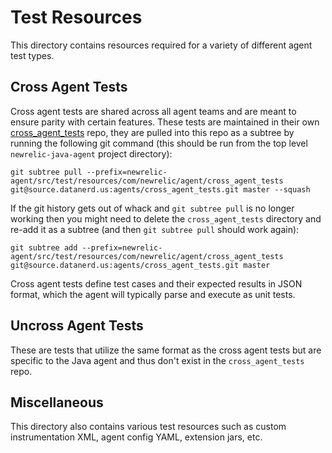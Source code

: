 # Test Resources

This directory contains resources required for a variety of different agent test types.

## Cross Agent Tests

Cross agent tests are shared across all agent teams and are meant to ensure parity with certain features. These tests are maintained in their own [cross_agent_tests](https://source.datanerd.us/agents/cross_agent_tests) repo, they are pulled into this repo as a subtree by running the following git command (this should be run from the top level `newrelic-java-agent` project directory):

```shell
git subtree pull --prefix=newrelic-agent/src/test/resources/com/newrelic/agent/cross_agent_tests git@source.datanerd.us:agents/cross_agent_tests.git master --squash
```

If the git history gets out of whack and `git subtree pull` is no longer working then you might need to delete the `cross_agent_tests` directory and re-add it as a subtree (and then `git subtree pull` should work again):

```shell
git subtree add --prefix=newrelic-agent/src/test/resources/com/newrelic/agent/cross_agent_tests git@source.datanerd.us:agents/cross_agent_tests.git master
```

Cross agent tests define test cases and their expected results in JSON format, which the agent will typically parse and execute as unit tests.

## Uncross Agent Tests

These are tests that utilize the same format as the cross agent tests but are specific to the Java agent and thus don't exist in the `cross_agent_tests` repo.

## Miscellaneous

This directory also contains various test resources such as custom instrumentation XML, agent config YAML, extension jars, etc.
